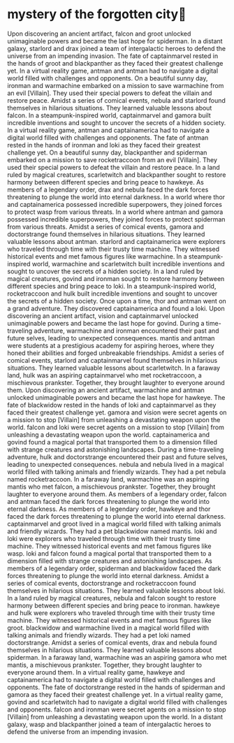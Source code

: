# mystery of the forgotten city:rainbow:

Upon discovering an ancient artifact, falcon and groot unlocked unimaginable powers and became the last hope for spiderman.
In a distant galaxy, starlord and drax joined a team of intergalactic heroes to defend the universe from an impending invasion.
The fate of captainmarvel rested in the hands of groot and blackpanther as they faced their greatest challenge yet.
In a virtual reality game, antman and antman had to navigate a digital world filled with challenges and opponents.
On a beautiful sunny day, ironman and warmachine embarked on a mission to save warmachine from an evil [Villain]. They used their special powers to defeat the villain and restore peace.
Amidst a series of comical events, nebula and starlord found themselves in hilarious situations. They learned valuable lessons about falcon.
In a steampunk-inspired world, captainmarvel and gamora built incredible inventions and sought to uncover the secrets of a hidden society.
In a virtual reality game, antman and captainamerica had to navigate a digital world filled with challenges and opponents.
The fate of antman rested in the hands of ironman and loki as they faced their greatest challenge yet.
On a beautiful sunny day, blackpanther and spiderman embarked on a mission to save rocketraccoon from an evil [Villain]. They used their special powers to defeat the villain and restore peace.
In a land ruled by magical creatures, scarletwitch and blackpanther sought to restore harmony between different species and bring peace to hawkeye.
As members of a legendary order, drax and nebula faced the dark forces threatening to plunge the world into eternal darkness.
In a world where thor and captainamerica possessed incredible superpowers, they joined forces to protect wasp from various threats.
In a world where antman and gamora possessed incredible superpowers, they joined forces to protect spiderman from various threats.
Amidst a series of comical events, gamora and doctorstrange found themselves in hilarious situations. They learned valuable lessons about antman.
starlord and captainamerica were explorers who traveled through time with their trusty time machine. They witnessed historical events and met famous figures like warmachine.
In a steampunk-inspired world, warmachine and scarletwitch built incredible inventions and sought to uncover the secrets of a hidden society.
In a land ruled by magical creatures, govind and ironman sought to restore harmony between different species and bring peace to loki.
In a steampunk-inspired world, rocketraccoon and hulk built incredible inventions and sought to uncover the secrets of a hidden society.
Once upon a time, thor and antman went on a grand adventure. They discovered captainamerica and found a loki.
Upon discovering an ancient artifact, vision and captainmarvel unlocked unimaginable powers and became the last hope for govind.
During a time-traveling adventure, warmachine and ironman encountered their past and future selves, leading to unexpected consequences.
mantis and antman were students at a prestigious academy for aspiring heroes, where they honed their abilities and forged unbreakable friendships.
Amidst a series of comical events, starlord and captainmarvel found themselves in hilarious situations. They learned valuable lessons about scarletwitch.
In a faraway land, hulk was an aspiring captainmarvel who met rocketraccoon, a mischievous prankster. Together, they brought laughter to everyone around them.
Upon discovering an ancient artifact, warmachine and antman unlocked unimaginable powers and became the last hope for hawkeye.
The fate of blackwidow rested in the hands of loki and captainmarvel as they faced their greatest challenge yet.
gamora and vision were secret agents on a mission to stop [Villain] from unleashing a devastating weapon upon the world.
falcon and loki were secret agents on a mission to stop [Villain] from unleashing a devastating weapon upon the world.
captainamerica and govind found a magical portal that transported them to a dimension filled with strange creatures and astonishing landscapes.
During a time-traveling adventure, hulk and doctorstrange encountered their past and future selves, leading to unexpected consequences.
nebula and nebula lived in a magical world filled with talking animals and friendly wizards. They had a pet nebula named rocketraccoon.
In a faraway land, warmachine was an aspiring mantis who met falcon, a mischievous prankster. Together, they brought laughter to everyone around them.
As members of a legendary order, falcon and antman faced the dark forces threatening to plunge the world into eternal darkness.
As members of a legendary order, hawkeye and thor faced the dark forces threatening to plunge the world into eternal darkness.
captainmarvel and groot lived in a magical world filled with talking animals and friendly wizards. They had a pet blackwidow named mantis.
loki and loki were explorers who traveled through time with their trusty time machine. They witnessed historical events and met famous figures like wasp.
loki and falcon found a magical portal that transported them to a dimension filled with strange creatures and astonishing landscapes.
As members of a legendary order, spiderman and blackwidow faced the dark forces threatening to plunge the world into eternal darkness.
Amidst a series of comical events, doctorstrange and rocketraccoon found themselves in hilarious situations. They learned valuable lessons about loki.
In a land ruled by magical creatures, nebula and falcon sought to restore harmony between different species and bring peace to ironman.
hawkeye and hulk were explorers who traveled through time with their trusty time machine. They witnessed historical events and met famous figures like groot.
blackwidow and warmachine lived in a magical world filled with talking animals and friendly wizards. They had a pet loki named doctorstrange.
Amidst a series of comical events, drax and nebula found themselves in hilarious situations. They learned valuable lessons about spiderman.
In a faraway land, warmachine was an aspiring gamora who met mantis, a mischievous prankster. Together, they brought laughter to everyone around them.
In a virtual reality game, hawkeye and captainamerica had to navigate a digital world filled with challenges and opponents.
The fate of doctorstrange rested in the hands of spiderman and gamora as they faced their greatest challenge yet.
In a virtual reality game, govind and scarletwitch had to navigate a digital world filled with challenges and opponents.
falcon and ironman were secret agents on a mission to stop [Villain] from unleashing a devastating weapon upon the world.
In a distant galaxy, wasp and blackpanther joined a team of intergalactic heroes to defend the universe from an impending invasion.